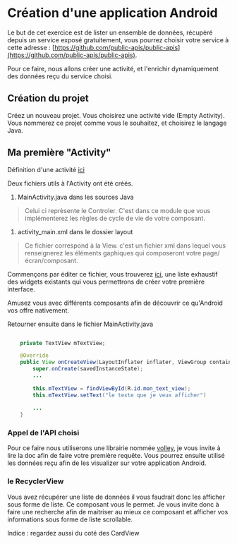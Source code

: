 # Création d'une application Android
Le but de cet exercice est de lister un ensemble de données, récupèré depuis un service exposé gratuitement, vous pourrez choisir votre service à cette adresse : [https://github.com/public-apis/public-apis](https://github.com/public-apis/public-apis).

Pour ce faire, nous allons créer une activité, et l'enrichir dynamiquement des données reçu du service choisi.

## Création du projet
Créez un nouveau projet.
Vous choisirez une activité vide (Empty Activity).
Vous nommerez ce projet comme vous le souhaitez, et choisirez le langage Java.

## Ma première "Activity"

Définition d'une activité [ici](https://developer.android.com/reference/android/app/Activity)

Deux fichiers utils à l'Activity ont été créés.
1. MainActivity.java dans les sources Java

> Celui ci reprèsente le Controler. C'est dans ce module que vous implémenterez les règles de cycle de vie de votre composant.   
1. activity_main.xml dans le dossier layout
>Ce fichier correspond à la View. c'est un fichier xml dans lequel vous renseignerez les éléments gaphiques qui composeront votre page/écran/composant. 


Commençons par éditer ce fichier, vous trouverez [ici](https://developer.android.com/reference/android/widget/package-summary?hl=fr), une liste exhaustif des widgets existants qui vous permettrons de créer votre première interface.

Amusez vous avec différents composants afin de découvrir ce qu'Android vos offre nativement.


Retourner ensuite dans le fichier MainActivity.java

```java

    private TextView mTextView;

    @Override
    public View onCreateView(LayoutInflater inflater, ViewGroup container, Bundle savedInstanceState) {
        super.onCreate(savedInstanceState);
        ...
        
        this.mTextView = findViewById(R.id.mon_text_view);
        this.mTextView.setText("le texte que je veux afficher")
        
        ...
    }
```

### Appel de l'API choisi

Pour ce faire nous utiliserons une librairie nommée [volley](https://developer.android.com/training/volley),
je vous invite à lire la doc afin de faire votre première requête.
Vous pourrez ensuite utilisé les données reçu afin de les visualizer sur votre application Android.


### le RecyclerView

Vous avez récupérer une liste de données il vous faudrait donc les afficher sous forme de liste.
Ce composant vous le permet.
Je vous invite donc à faire une recherche afin de maitriser au mieux ce composant et afficher vos informations sous forme de liste scrollable.

Indice : regardez aussi du coté des CardView
